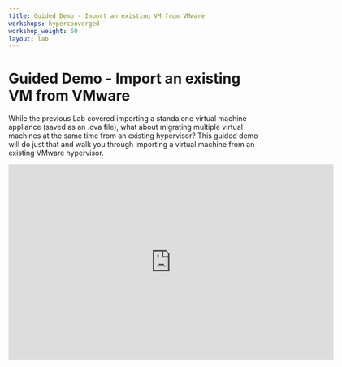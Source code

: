 ```yaml
---
title: Guided Demo - Import an existing VM from VMware
workshops: hyperconverged
workshop_weight: 60
layout: lab
---
```


# Guided Demo - Import an existing VM from VMware

While the previous Lab covered importing a standalone virtual machine appliance (saved as an .ova file), what about migrating multiple virtual machines at the same time from an existing hypervisor? This guided demo will do just that and walk you through importing a virtual machine from an existing VMware hypervisor.


<div class="embed video-player">
<iframe class="youtube-player" type="text/html"
    width="640" height="385"
    src="http://www.youtube.com/embed/CJa_fQGnHcs"
    allowfullscreen frameborder="0">
    </iframe>
</div>
